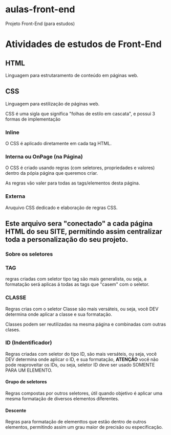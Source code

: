 # aulas-front-end
 Projeto Front-End (para estudos)

# Atividades de estudos de Front-End

## HTML

Linguagem para estrutaramento de conteúdo em páginas web.

## CSS

Linguagem para estilização de páginas web.

CSS é uma sigla que significa "folhas de estilo em cascata", e possui 3 formas de implementação

### Inline

O CSS é aplicado diretamente em cada tag HTML.

### Interna ou OnPage (na Página)

O CSS é criado usando regras (com seletores, propriedades e valores) dentro da pópia página que queremos criar.

As regras vão valer para todas as tags/elementos desta página.

### Externa

Aruquivo CSS dedicado e elaboração de regras CSS.

Este arquivo sera "conectado" a cada página HTML do seu SITE, permitindo assim centralizar toda a personalização do seu projeto. 
---

### Sobre os seletores

### TAG

regras criadas com seletor tipo tag são mais generalista, ou seja, a formatação será aplicas á todas as tags que "casem" com o seletor.

### CLASSE

Regras crias com o seletor Classe são mais versáteis, ou seja, você DEV determina onde aplicar a classe e sua formatação.

Classes podem ser reutilizadas na mesma página e combinadas com outras clases.

### ID (Indentificador)

Regras criadas com seletor do tipo ID, são mais versáteis, ou seja, você DEV determina onde aplicar o ID, e sua formatação, **ATENÇÃO** você não pode reaproveitar os IDs, ou seja, seletor ID deve ser usado SOMENTE PARA UM ELEMENTO.

#### Grupo de seletores
Regras compostas por outros seletores, útil quando objetivo é aplicar uma mesma formatação de diversos elementos diferentes.

#### Descente
Regras para formatação de elementtos que estão dentro de outros elementos, permitindo assim um grau maior de precisão ou especificação.